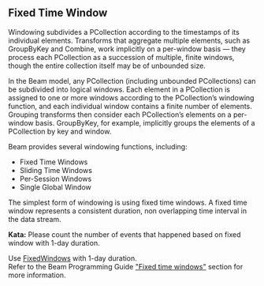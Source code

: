 <!--
  ~ Licensed to the Apache Software Foundation (ASF) under one
  ~ or more contributor license agreements.  See the NOTICE file
  ~ distributed with this work for additional information
  ~ regarding copyright ownership.  The ASF licenses this file
  ~ to you under the Apache License, Version 2.0 (the
  ~ "License"); you may not use this file except in compliance
  ~ with the License.  You may obtain a copy of the License at
  ~
  ~     http://www.apache.org/licenses/LICENSE-2.0
  ~
  ~ Unless required by applicable law or agreed to in writing, software
  ~ distributed under the License is distributed on an "AS IS" BASIS,
  ~ WITHOUT WARRANTIES OR CONDITIONS OF ANY KIND, either express or implied.
  ~ See the License for the specific language governing permissions and
  ~ limitations under the License.
  -->

Fixed Time Window
-----------------

Windowing subdivides a PCollection according to the timestamps of its individual elements. 
Transforms that aggregate multiple elements, such as GroupByKey and Combine, work implicitly on a 
per-window basis — they process each PCollection as a succession of multiple, finite windows, 
though the entire collection itself may be of unbounded size.

In the Beam model, any PCollection (including unbounded PCollections) can be subdivided into 
logical windows. Each element in a PCollection is assigned to one or more windows according to the 
PCollection’s windowing function, and each individual window contains a finite number of elements. 
Grouping transforms then consider each PCollection’s elements on a per-window basis. GroupByKey, 
for example, implicitly groups the elements of a PCollection by key and window.

Beam provides several windowing functions, including:

*   Fixed Time Windows
*   Sliding Time Windows
*   Per-Session Windows
*   Single Global Window

The simplest form of windowing is using fixed time windows. A fixed time window represents a 
consistent duration, non overlapping time interval in the data stream.

**Kata:** Please count the number of events that happened based on fixed window with 1-day duration.

<div class="hint">
  Use <a href="https://beam.apache.org/releases/pydoc/current/apache_beam.transforms.window.html#apache_beam.transforms.window.FixedWindows">
  FixedWindows</a> with 1-day duration.
</div>

<div class="hint">
  Refer to the Beam Programming Guide
  <a href="https://beam.apache.org/documentation/programming-guide/#fixed-time-windows">
    "Fixed time windows"</a> section for more information.
</div>
